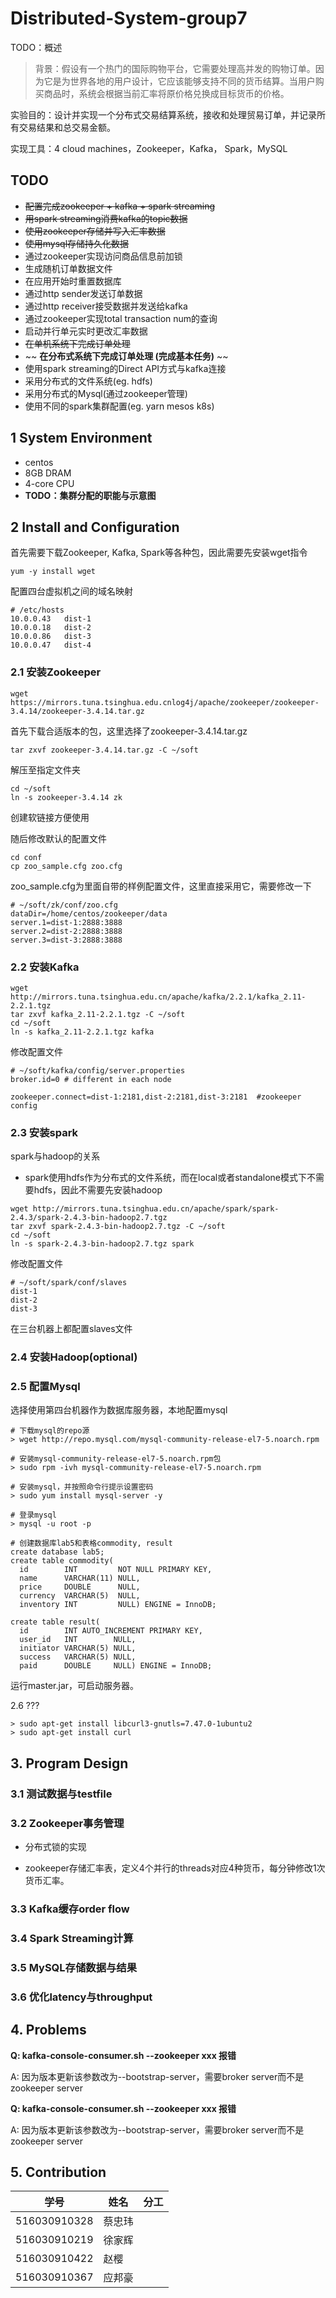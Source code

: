 # Distributed-System-group7
TODO：概述

> 背景：假设有一个热门的国际购物平台，它需要处理高并发的购物订单。因为它是为世界各地的用户设计，它应该能够支持不同的货币结算。当用户购买商品时，系统会根据当前汇率将原价格兑换成目标货币的价格。

实验目的：设计并实现一个分布式交易结算系统，接收和处理贸易订单，并记录所有交易结果和总交易金额。

实现工具：4 cloud machines，Zookeeper，Kafka， Spark，MySQL


## TODO
-  ~~配置完成zookeeper + kafka + spark streaming~~
-  ~~用spark streaming消费kafka的topic数据~~
-  ~~使用zookeeper存储并写入汇率数据~~
-  ~~使用mysql存储持久化数据~~
-  通过zookeeper实现访问商品信息前加锁
-  生成随机订单数据文件
-  在应用开始时重置数据库
-  通过http sender发送订单数据
-  通过http receiver接受数据并发送给kafka
-  通过zookeeper实现total transaction num的查询
-  启动并行单元实时更改汇率数据
-  ~~在单机系统下完成订单处理~~
-  ~~ **在分布式系统下完成订单处理 (完成基本任务)** ~~
-  使用spark streaming的Direct API方式与kafka连接
-  采用分布式的文件系统(eg. hdfs)
-  采用分布式的Mysql(通过zookeeper管理)
-  使用不同的spark集群配置(eg. yarn mesos k8s)




## 1 System Environment
- centos
- 8GB DRAM
- 4-core CPU
- **TODO：集群分配的职能与示意图**

## 2 Install and Configuration
首先需要下载Zookeeper, Kafka, Spark等各种包，因此需要先安装wget指令

``` shell
yum -y install wget
```

配置四台虚拟机之间的域名映射

``` shell
# /etc/hosts
10.0.0.43   dist-1
10.0.0.18   dist-2
10.0.0.86   dist-3
10.0.0.47   dist-4
```

### 2.1 安装Zookeeper

``` shell
wget https://mirrors.tuna.tsinghua.edu.cnlog4j/apache/zookeeper/zookeeper-3.4.14/zookeeper-3.4.14.tar.gz
```
首先下载合适版本的包，这里选择了zookeeper-3.4.14.tar.gz

``` shell
tar zxvf zookeeper-3.4.14.tar.gz -C ~/soft
```
解压至指定文件夹

``` shell
cd ~/soft
ln -s zookeeper-3.4.14 zk
```
创建软链接方便使用

随后修改默认的配置文件
``` shell
cd conf
cp zoo_sample.cfg zoo.cfg
```
zoo_sample.cfg为里面自带的样例配置文件，这里直接采用它，需要修改一下
``` shell
# ~/soft/zk/conf/zoo.cfg
dataDir=/home/centos/zookeeper/data
server.1=dist-1:2888:3888
server.2=dist-2:2888:3888
server.3=dist-3:2888:3888
```


### 2.2 安装Kafka

``` shell
wget http://mirrors.tuna.tsinghua.edu.cn/apache/kafka/2.2.1/kafka_2.11-2.2.1.tgz
tar zxvf kafka_2.11-2.2.1.tgz -C ~/soft
cd ~/soft
ln -s kafka_2.11-2.2.1.tgz kafka
```
修改配置文件

``` shell
# ~/soft/kafka/config/server.properties
broker.id=0 # different in each node

zookeeper.connect=dist-1:2181,dist-2:2181,dist-3:2181  #zookeeper config

```



### 2.3 安装spark
spark与hadoop的关系
- spark使用hdfs作为分布式的文件系统，而在local或者standalone模式下不需要hdfs，因此不需要先安装hadoop


``` shell
wget http://mirrors.tuna.tsinghua.edu.cn/apache/spark/spark-2.4.3/spark-2.4.3-bin-hadoop2.7.tgz
tar zxvf spark-2.4.3-bin-hadoop2.7.tgz -C ~/soft
cd ~/soft
ln -s spark-2.4.3-bin-hadoop2.7.tgz spark
```

修改配置文件
``` shell
# ~/soft/spark/conf/slaves
dist-1
dist-2
dist-3
```
在三台机器上都配置slaves文件



### 2.4 安装Hadoop(optional)

### 2.5 配置Mysql

选择使用第四台机器作为数据库服务器，本地配置mysql

``` shell
# 下载mysql的repo源
> wget http://repo.mysql.com/mysql-community-release-el7-5.noarch.rpm

# 安装mysql-community-release-el7-5.noarch.rpm包
> sudo rpm -ivh mysql-community-release-el7-5.noarch.rpm

# 安装mysql，并按照命令行提示设置密码
> sudo yum install mysql-server -y

# 登录mysql
> mysql -u root -p

# 创建数据库lab5和表格commodity, result
create database lab5;
create table commodity(
  id        INT         NOT NULL PRIMARY KEY,
  name      VARCHAR(11) NULL,
  price     DOUBLE      NULL,
  currency  VARCHAR(5)  NULL,
  inventory INT         NULL) ENGINE = InnoDB;

create table result(
  id        INT AUTO_INCREMENT PRIMARY KEY,
  user_id   INT        NULL,
  initiator VARCHAR(5) NULL,
  success   VARCHAR(5) NULL,
  paid      DOUBLE     NULL) ENGINE = InnoDB;

```

运行master.jar，可启动服务器。



2.6 ???

```shell
> sudo apt-get install libcurl3-gnutls=7.47.0-1ubuntu2
> sudo apt-get install curl
```





## 3. Program Design

### 3.1 测试数据与testfile

### 3.2 Zookeeper事务管理

- 分布式锁的实现

- zookeeper存储汇率表，定义4个并行的threads对应4种货币，每分钟修改1次货币汇率。

### 3.3 Kafka缓存order flow

### 3.4 Spark Streaming计算

### 3.5 MySQL存储数据与结果

### 3.6 优化latency与throughput





## 4. Problems

**Q: kafka-console-consumer.sh --zookeeper xxx 报错**

A: 因为版本更新该参数改为--bootstrap-server，需要broker server而不是zookeeper server

**Q: kafka-console-consumer.sh --zookeeper xxx 报错**

A: 因为版本更新该参数改为--bootstrap-server，需要broker server而不是zookeeper server





## 5. Contribution

| 学号         | 姓名   | 分工 |
| ------------ | ------ | ---- |
| 516030910328 | 蔡忠玮 |      |
| 516030910219 | 徐家辉 |      |
| 516030910422 | 赵樱   |      |
| 516030910367 | 应邦豪 |      |
